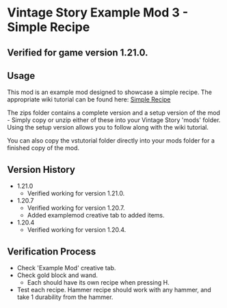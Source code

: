 # Vintage Story Example Mod 3 - Simple Recipe
## Verified for game version 1.21.0.

## Usage
This mod is an example mod designed to showcase a simple recipe. The appropriate wiki tutorial can be found here: [Simple Recipe](https://wiki.vintagestory.at/Modding:Content_Tutorial_Simple_Recipe)

The zips folder contains a complete version and a setup version of the mod - Simply copy or unzip either of these into your Vintage Story 'mods' folder.
Using the setup version allows you to follow along with the wiki tutorial.

You can also copy the vstutorial folder directly into your mods folder for a finished copy of the mod.

## Version History
 - 1.21.0
   - Verified working for version 1.21.0.
 - 1.20.7
   - Verified working for version 1.20.7.
   - Added examplemod creative tab to added items.
 - 1.20.4
   - Verified working for version 1.20.4.
   
## Verification Process
 - Check 'Example Mod' creative tab.
 - Check gold block and wand.
   - Each should have its own recipe when pressing H.
 - Test each recipe. Hammer recipe should work with any hammer, and take 1 durability from the hammer.
 